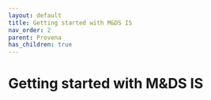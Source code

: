 ```yaml
---
layout: default
title: Getting started with M&DS IS
nav_order: 2
parent: Provena
has_children: true
---
```


#  Getting started with M&DS IS